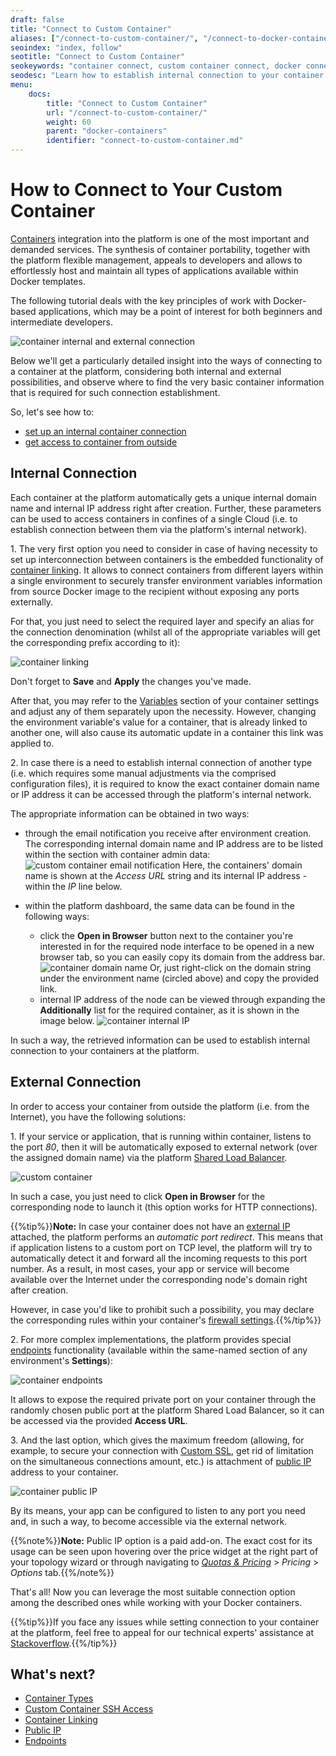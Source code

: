 ```yaml
---
draft: false
title: "Connect to Custom Container"
aliases: ["/connect-to-custom-container/", "/connect-to-docker-container/"]
seoindex: "index, follow"
seotitle: "Connect to Custom Container"
seokeywords: "container connect, custom container connect, docker connect, docker connect to container, docker connect to host, connect to container, connect to docker, docker linking containers, container external ip, container public ip, docker container, host docker containers"
seodesc: "Learn how to establish internal connection to your container within PaaS network or get an external access to it from outside the platform. Use dashboard to benefit on the embedded functionality of containers linking and attaching Endpoint or Public IP."
menu: 
    docs:
        title: "Connect to Custom Container"
        url: "/connect-to-custom-container/"
        weight: 60
        parent: "docker-containers"
        identifier: "connect-to-custom-container.md"
---
```


# How to Connect to Your Custom Container

[Containers](/container-types/) integration into the platform is one of the most important and demanded services. The synthesis of container portability, together with the platform flexible management, appeals to developers and allows to effortlessly host and maintain all types of applications available within Docker templates.

The following tutorial deals with the key principles of work with Docker-based applications, which may be a point of interest for both beginners and intermediate developers.

![container internal and external connection](01-container-internal-external-connection.png)

Below we'll get a particularly detailed insight into the ways of connecting to a container at the platform, considering both internal and external possibilities, and observe where to find the very basic container information that is required for such connection establishment.  

So, let's see how to:

* [set up an internal container connection](#internal-connection)
* [get access to container from outside](#external-connection)


## Internal Connection

Each container at the platform automatically gets a unique internal domain name and internal IP address right after creation. Further, these parameters can be used to access containers in confines of a single Cloud (i.e. to establish connection between them via the platform's internal network).

1\. The very first option you need to consider in case of having necessity to set up interconnection between containers is the embedded functionality of [container linking](/container-links/). It allows to connect containers from different layers within a single environment to securely transfer environment variables information from source Docker image to the recipient without exposing any ports externally.

For that, you just need to select the required layer and specify an alias for the connection denomination (whilst all of the appropriate variables will get the corresponding prefix according to it):

![container linking](02.png)

Don't forget to **Save** and **Apply** the changes you've made.

After that, you may refer to the [Variables](/container-variables/) section of your container settings and adjust any of them separately upon the necessity. However, changing the environment variable's value for a container, that is already linked to another one, will also cause its automatic update in a container this link was applied to.

2\. In case there is a need to establish internal connection of another type (i.e. which requires some manual adjustments via the comprised configuration files), it is required to know the exact container domain name or IP address it can be accessed through the platform's internal network.

The appropriate information can be obtained in two ways:

* through the email notification you receive after environment creation. The corresponding internal domain name and IP address are to be listed within the section with container admin data:
![custom container email notification](03.png)
Here, the containers' domain name is shown at the *Access URL* string and its internal IP address - within the *IP* line below.

* within the platform dashboard, the same data can be found in the following ways:
    * click the **Open in Browser** button next to the container you're interested in for the required node interface to be opened in a new browser tab, so you can easily copy its domain from the address bar.
![container domain name](04.png)
Or, just right-click on the domain string under the environment name (circled above) and copy the provided link.
    * internal IP address of the node can be viewed through expanding the **Additionally** list for the required container, as it is shown in the image below.
![container internal IP](05.png)

In such a way, the retrieved information can be used to establish internal connection to your containers at the platform.


## External Connection

In order to access your container from outside the platform (i.e. from the Internet), you have the following solutions:

1\. If your service or application, that is running within container, listens to the port *80*, then it will be automatically exposed to external network (over the assigned domain name) via the platform [Shared Load Balancer](/shared-load-balancer/).

![custom container](06.png)

In such a case, you just need to click **Open in Browser** for the corresponding node to launch it (this option works for HTTP connections).

{{%tip%}}**Note:** In case your container does not have an [external IP](/public-ip/) attached, the platform performs an *automatic port redirect*. This means that if application listens to a custom port on TCP level, the platform will try to automatically detect it and forward all the incoming requests to this port number. As a result, in most cases, your app or service will become available over the Internet under the corresponding node's domain right after creation.

However, in case you'd like to prohibit such a possibility, you may declare the corresponding rules within your container's [firewall settings](/custom-firewall/).{{%/tip%}}

2\. For more complex implementations, the platform provides special [endpoints](/endpoints/) functionality (available within the same-named section of any environment's **Settings**):

![container endpoints](07.png)

It allows to expose the required private port on your container through the randomly chosen public port at the platform Shared Load Balancer, so it can be accessed via the provided **Access URL**.

3\. And the last option, which gives the maximum freedom (allowing, for example, to secure your connection with [Custom SSL](/custom-ssl/), get rid of limitation on the simultaneous connections amount, etc.) is attachment of [public IP](/public-ip/) address to your container.

![container public IP](08.png)

By its means, your app can be configured to listen to any port you need and, in such a way, to become accessible via the external network.

{{%note%}}**Note:** Public IP option is a paid add-on. The exact cost for its usage can be seen upon hovering over the price widget at the right part of your topology wizard or through navigating to *[Quotas & Pricing](/resource-consumption/#how-much-do-resources-cost)* > *Pricing* > *Options* tab.{{%/note%}}

That's all! Now you can leverage the most suitable connection option among the described ones while working with your Docker containers.

{{%tip%}}If you face any issues while setting connection to your container at the platform, feel free to appeal for our technical experts' assistance at [Stackoverflow](https://stackoverflow.com/questions/tagged/jelastic).{{%/tip%}}


## What's next?

* [Container Types](/container-types/)
* [Custom Container SSH Access](/custom-container-ssh-access/)
* [Container Linking](/container-links/)
* [Public IP](/public-ip/)
* [Endpoints](/endpoints/)